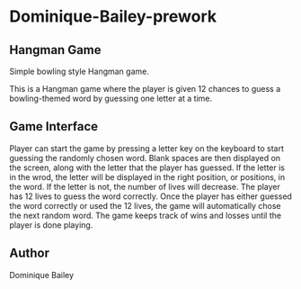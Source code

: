 # Dominique-Bailey-prework

## Hangman Game

Simple bowling style Hangman game.

This is a Hangman game where the player is given 12 chances to guess a bowling-themed word by guessing one letter at a time.

## Game Interface

Player can start the game by pressing a letter key on the keyboard to start guessing the randomly chosen word. Blank spaces are then displayed on the screen, along with the letter that the player has guessed. If the letter is in the wrod, the letter will be displayed in the right position, or positions, in the word. If the letter is not, the number of lives will decrease. The player has 12 lives to guess the word correctly. Once the player has either guessed the word correctly or used the 12 lives, the game will automatically chose the next random word. The game keeps track of wins and losses until the player is done playing.

## Author

Dominique Bailey
